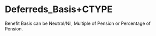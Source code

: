 # Deferreds\_Basis+CTYPE

Benefit Basis can be Neutral/Nil, Multiple of Pension or Percentage of
Pension.

